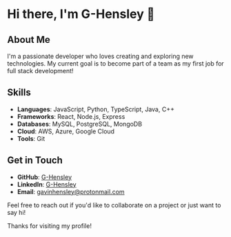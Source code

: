 # Hi there, I'm G-Hensley 👋

## About Me
I'm a passionate developer who loves creating and exploring new technologies. My current goal is to become part of a team as my first job for full stack development!

## Skills
- **Languages**: JavaScript, Python, TypeScript, Java, C++
- **Frameworks**: React, Node.js, Express
- **Databases**: MySQL, PostgreSQL, MongoDB
- **Cloud**: AWS, Azure, Google Cloud
- **Tools**: Git

## Get in Touch
- **GitHub**: [G-Hensley](https://github.com/G-Hensley)
- **LinkedIn**: [G-Hensley](https://www.linkedin.com/in/g-hensley/)
- **Email**: gavinhensley@protonmail.com

Feel free to reach out if you'd like to collaborate on a project or just want to say hi!

Thanks for visiting my profile!
